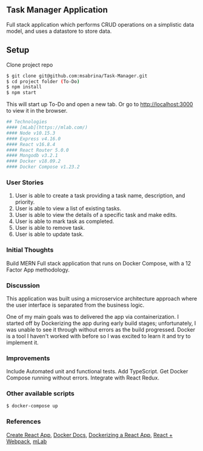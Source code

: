 ## Task Manager Application

Full stack application which performs CRUD operations on a simplistic data model, and uses a datastore to store data.


## Setup 

Clone project repo

````bash
$ git clone git@github.com:msabrina/Task-Manager.git
$ cd project folder (To-Do)
$ npm install
$ npm start
````
This will start up To-Do and open a new tab.
Or go to [http://localhost:3000](http://localhost:3000) to view it in the browser.

````bash
## Technologies 
#### [mLab](https://mlab.com/)
#### Node v10.15.3
#### Express v4.16.0 
#### React v16.8.4
#### React Router 5.0.0
#### Mongodb v3.2.1
#### Docker v18.09.2
#### Docker Compose v1.23.2
````

### User Stories
1. User is able to create a task providing a task name, description, and priority.
2. User is able to view a list of existing tasks.
3. User is able to view the details of a specific task and make edits.
4. User is able to mark task as completed.
5. User is able to remove task.
6. User is able to update task.


### Initial Thoughts
Build MERN Full stack application that runs on Docker Compose, with a 12 Factor App methodology.


### Discussion 
This application was built using a microservice architecture approach where the user interface is separated from the business logic.

One of my main goals was to delivered the app via containerization. I started off by Dockerizing the app during early build stages; unfortunately, I was unable to see it through without errors as the build progressed. Docker is a tool I haven't worked with before so I was excited to learn it and try to implement it.


### Improvements

Include Automated unit and functional tests.
Add TypeScript.
Get Docker Compose running without errors.
Integrate with React Redux.


### Other available scripts

````bash 
$ docker-compose up
````
### References

[Create React App](https://github.com/facebook/create-react-app),
[Docker Docs](https://docs.docker.com/develop/develop-images/dockerfile_best-practices/),
[Dockerizing a React App](https://mherman.org/blog/dockerizing-a-react-app/#project-setup),
[React + Webpack](https://www.valentinog.com/blog/react-webpack-babel/),
[mLab](https://mlab.com/)


